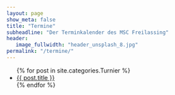 ```yaml
---
layout: page
show_meta: false
title: "Termine"
subheadline: "Der Terminkalender des MSC Freilassing"
header:
   image_fullwidth: "header_unsplash_8.jpg"
permalink: "/termine/"
---
```


<div id="kronolithCal"></div><script src="https://horde.autogassner.de/services/ajax.php/kronolith/embed?token=lmyfce-2279hmaGPDfxtjA1&amp;calendar=internal_LSwfoPLK1iOqKhYdYH4DYA1&amp;container=kronolithCal&amp;view=month" type="text/javascript"></script>

<ul>
    {% for post in site.categories.Turnier %}
    <li><a href="{{ site.url }}{{ site.baseurl }}{{ post.url }}">{{ post.title }}</a></li>
    {% endfor %}
</ul>
